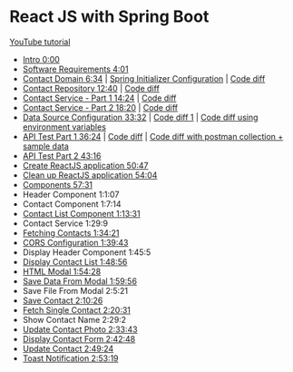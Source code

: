 # React JS with Spring Boot

[YouTube tutorial](https://www.youtube.com/watch?v=-LUA-LHXobE)

- [Intro 0:00](https://www.youtube.com/watch?v=-LUA-LHXobE&t=0s)
- [Software Requirements 4:01](https://www.youtube.com/watch?v=-LUA-LHXobE&t=241s)
- [Contact Domain 6:34](https://www.youtube.com/watch?v=-LUA-LHXobE&t=394s) | [Spring Initializer Configuration](docs/start.spring.io.md) | [Code diff](https://github.com/g-milligan/reactjs-with-springboot/commit/f1b7a4ec9c079a75723cc55051219af17eecc29d)
- [Contact Repository 12:40](https://www.youtube.com/watch?v=-LUA-LHXobE&t=760s) | [Code diff](https://github.com/g-milligan/reactjs-with-springboot/commit/b6d176cda572f40a6c8292d37fd71346e35e5efa) 
- [Contact Service - Part 1 14:24](https://www.youtube.com/watch?v=-LUA-LHXobE&t=864s) | [Code diff](https://github.com/g-milligan/reactjs-with-springboot/commit/49d0acfa0acc9bbeeee70d87ccab39a3ec8b90f9)
- [Contact Service - Part 2 18:20](https://www.youtube.com/watch?v=-LUA-LHXobE&t=1100s) | [Code diff](https://github.com/g-milligan/reactjs-with-springboot/commit/29d7391776af70cd237147f4eacd93fa367d49c1)
- [Data Source Configuration 33:32](https://www.youtube.com/watch?v=-LUA-LHXobE&t=2012s) | [Code diff 1](https://github.com/g-milligan/reactjs-with-springboot/commit/bc90add4c10636f3c1ec1f2edb43491837010b9c) | [Code diff using environment variables](https://github.com/g-milligan/reactjs-with-springboot/commit/0e8340940cb87201e6806539e3b16f58f5f83c1b)
- [API Test Part 1 36:24](https://www.youtube.com/watch?v=-LUA-LHXobE&t=2184s) | [Code diff](https://github.com/g-milligan/reactjs-with-springboot/commit/e91392767994fb3f0f36fb3f2043d889055764f3) | [Code diff with postman collection + sample data](#TODO)
- [API Test Part 2 43:16](https://www.youtube.com/watch?v=-LUA-LHXobE&t=2596s)
- [Create ReactJS application 50:47](https://www.youtube.com/watch?v=-LUA-LHXobE&t=3047s)
- [Clean up ReactJS application 54:04](https://www.youtube.com/watch?v=-LUA-LHXobE&t=3244s)
- [Components 57:31](https://www.youtube.com/watch?v=-LUA-LHXobE&t=3451s)
- Header Component 1:1:07
- Contact Component 1:7:14
- [Contact List Component 1:13:31](https://www.youtube.com/watch?v=-LUA-LHXobE&t=4411s)
- Contact Service 1:29:9
- [Fetching Contacts 1:34:21](https://www.youtube.com/watch?v=-LUA-LHXobE&t=5661s)
- [CORS Configuration 1:39:43](https://www.youtube.com/watch?v=-LUA-LHXobE&t=5983s)
- Display Header Component 1:45:5
- [Display Contact List 1:48:56](https://www.youtube.com/watch?v=-LUA-LHXobE&t=6536s)
- [HTML Modal 1:54:28](https://www.youtube.com/watch?v=-LUA-LHXobE&t=6868s)
- [Save Data From Modal 1:59:56](https://www.youtube.com/watch?v=-LUA-LHXobE&t=7196s)
- Save File From Modal 2:5:21
- [Save Contact 2:10:26](https://www.youtube.com/watch?v=-LUA-LHXobE&t=7826s)
- [Fetch Single Contact 2:20:31](https://www.youtube.com/watch?v=-LUA-LHXobE&t=8431s)
- Show Contact Name 2:29:2
- [Update Contact Photo 2:33:43](https://www.youtube.com/watch?v=-LUA-LHXobE&t=9223s)
- [Display Contact Form 2:42:48](https://www.youtube.com/watch?v=-LUA-LHXobE&t=9768s)
- [Update Contact 2:49:24](https://www.youtube.com/watch?v=-LUA-LHXobE&t=10164s)
- [Toast Notification 2:53:19](https://www.youtube.com/watch?v=-LUA-LHXobE&t=10399s)